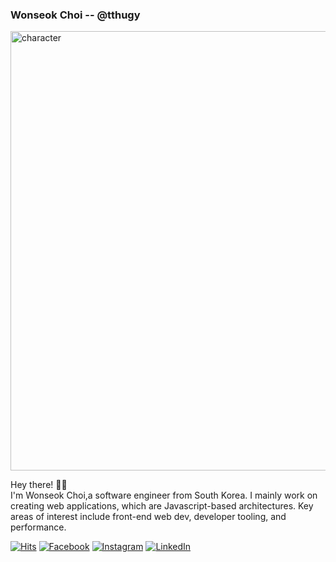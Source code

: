 ### Wonseok Choi -- @tthugy

<img width="703" alt="character" src="https://user-images.githubusercontent.com/101979138/214836556-64fdd363-99a9-41a3-b78f-c8768563caaf.png">

Hey there! 👋🏻<br>
I'm Wonseok Choi,a software engineer from South Korea. I mainly work on creating web applications, which are Javascript-based architectures.
Key areas of interest include front-end web dev, developer tooling, and performance.

[![Hits](https://hits.seeyoufarm.com/api/count/incr/badge.svg?url=https%3A%2F%2Fgithub.com%2Ftthugy%2Fhit-counter&count_bg=%2379C83D&title_bg=%233C81C6&&title=hits&edge_flat=false)](https://hits.seeyoufarm.com)
[![Facebook](https://img.shields.io/badge/-Facebook-1877f2?style=round-square&logo=facebook&logoColor=white&link=https://www.facebook.com/profile.php?id=100003132678348)](https://www.facebook.com/profile.php?id=100003132678348)
[![Instagram](https://img.shields.io/badge/-Instagram-e4405f?style=round-square&logo=instagram&logoColor=white&link=https://www.instagram.com/offxos)](https://www.instagram.com/offxos/)
[![LinkedIn](https://img.shields.io/badge/-LinkedIn-0077b5?style=round-square&logo=linkedin&logoColor=white&link=https://www.linkedin.com/in/wonseok-choi-b6041922b)](https://www.linkedin.com/in/wonseok-choi-b6041922b)
